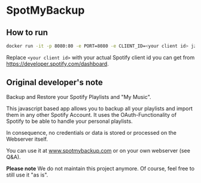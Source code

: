 # SpotMyBackup

## How to run

```bash
docker run -it -p 8080:80 -e PORT=8080 -e CLIENT_ID=<your client id> jzeladmin2006/spot-my-backup
```
Replace `<your client id>` with your actual Spotify client id you can get from https://developer.spotify.com/dashboard.


## Original developer's note

Backup and Restore your Spotify Playlists and "My Music".

This javascript based app allows you to backup all your playlists and import them in any other Spotify Account. It uses the OAuth-Functionality of Spotify to be able to handle your personal playlists. 

In consequence, no credentials or data is stored or processed on the Webserver itself.

You can use it at www.spotmybackup.com or on your own webserver (see Q&A).

**Please note** 
We do not maintain this project anymore. Of course, feel free to still use it "as is".
